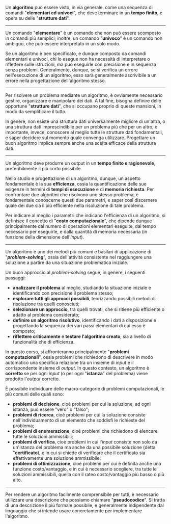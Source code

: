 Un **algoritmo** può essere visto, in via generale, come una sequenza di comandi "**elementari ed univoci**", che deve terminare in un **tempo finito**, e opera su delle "**strutture dati**".
___
Un comando "**elementare**" è un comando che non può essere scomposto in comandi più semplici; inoltre, un comando "**univoco**" è un comando non ambiguo, che può essere interpretato in un solo modo.

Se un algoritmo è ben specificato, e dunque composto da comandi elementari e univoci, chi lo esegue non ha necessità di interpretare o riflettere sulle istruzioni, ma può eseguirle con precisione e in sequenza senza problemi. Generalmente, dunque, se si verifica un errore nell'esecuzione di un algoritmo, esso sarà generalmente ascrivibile a un errore nella progettazione dell'algoritmo stesso.
___
Per risolvere un problema mediante un algoritmo, è ovviamente necessario gestire, organizzare e manipolare dei dati. A tal fine, bisogna definire delle opportune "**strutture dati**", che si occupano proprio di queste mansioni, in modo da semplificare il tutto.

In genere, non esiste una struttura dati universalmente migliore di un'altra, o una struttura dati imprescindibile per un problema più che per un altro; è importante, invece, conoscere al meglio tutte le strutture dati fondamentali, e saper decidere sul momento quale convenga utilizzare. Progettare un buon algoritmo implica sempre anche una scelta efficace della struttura dati.
___
Un algoritmo deve produrre un output in un **tempo finito e ragionevole**, preferibilmente il più corto possibile.

Nello studio e progettazione di un algoritmo, dunque, un aspetto fondamentale è la sua **efficienza**, ossia la quantificazione delle sue esigenze in termini di **tempi di esecuzione** e di **memoria richiesta**. Per confrontare due algoritmi che risolvono uno stesso problema, è fondamentale conoscerne questi due parametri, e saper così discernere quale dei due sia il più efficiente nella risoluzione di tale problema. 

Per indicare al meglio i parametri che indicano l'efficienza di un algoritmo, si definisce il concetto di "**costo computazionale**", che dipende dunque principalmente dal numero di operazioni elementari eseguite, dal tempo necessario per eseguirle, e dalla quantità di memoria necessaria (in funzione della dimensione dell'*input*).
___
Un algoritmo è uno dei metodi più comuni e basilari di applicazione di "***problem-solving***", ossia dell'attività consistente nel raggiungere una soluzione a partire da una situazione problematica iniziale.

Un buon approccio al *problem-solving* segue, in genere, i seguenti passaggi:
- **analizzare il problema** al meglio, studiando la situazione iniziale e identificando con precisione il problema stesso;
- **esplorare tutti gli approcci possibili**, teorizzando possibili metodi di risoluzione tra quelli conosciuti;
- **selezionare un approccio**, tra quelli trovati, che si ritiene più efficiente o adatto al problema considerato;
- **definire un algoritmo risolutivo**, identificando i dati a disposizione e progettando la sequenza dei vari passi elementari di cui esso è composto;
- **riflettere criticamente** e **testare l'algoritmo creato**, sia a livello di funzionalità che di efficienza.

In questo corso, si affronteranno principalmente "**problemi computazionali**", ossia problemi che richiedono di descrivere in modo automatico una specifica relazione tra un insieme di *input* e il corrispondente insieme di *output*. In questo contesto, un algoritmo è **corretto** se per ogni *input* (o per ogni "**istanza**" del problema) viene prodotto l'*output* corretto.

È possibile individuare delle macro-categorie di problemi computazionali, le più comuni delle quali sono:
- **problemi di decisione**, cioè problemi per cui la soluzione, ad ogni istanza, può essere "vero" o "falso";
- **problemi di ricerca**, cioè problemi per cui la soluzione consiste nell'individuamento di un elemento che soddisfi le richieste del problema;
- **problemi di enumerazione**, cioè problemi che richiedono di elencare tutte le soluzioni ammissibili;
- **problemi di verifica**, cioè problemi in cui l'*input* consiste non solo da un'istanza del problema ma anche da una possibile soluzione (detta "**certificato**), e in cui si chiede di verificare che il certificato sia effettivamente una soluzione ammissibile;
- **problemi di ottimizzazione**, cioè problemi per cui è definita anche una funzione costo/vantaggio, e in cui è necessario scegliere, tra tutte le soluzioni ammissibili, quella con il rateo costo/vantaggio più basso o più alto.
___
Per rendere un algoritmo facilmente comprensibile per tutti, è necessario utilizzare una descrizione che possiamo chiamare "**pseudocodice**". Si tratta di una descrizione il più formale possibile, e generalmente indipendente dal linguaggio che si intende usare concretamente per implementare l'algoritmo.